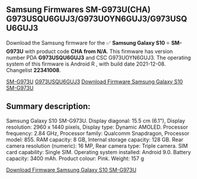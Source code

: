 <h2>Samsung Firmwares SM-G973U(CHA) G973USQU6GUJ3/G973UOYN6GUJ3/G973USQU6GUJ3</h2>
Download the Samsung firmware for the ✅ <strong>Samsung Galaxy S10 </strong> ⭐ <strong>SM-G973U</strong> with product code <strong>CHA</strong> <strong> from N/A</strong>. This firmware has version number PDA <strong>G973USQU6GUJ3</strong> and CSC G973UOYN6GUJ3. The operating system of this firmware is Android R , with build date 2021-12-08. Changelist <strong>22341008</strong>.


[SM-G973U](https://samfirm.shop/samsung/model/SM-G973U)
[G973USQU6GUJ3](https://samfirm.shop/samsung/pda/G973USQU6GUJ3)
[Download Firmware Samsung Galaxy S10 SM-G973U](https://samfirm.shop/samsung/firmware/481186)
<h2>Summary description:</h2>
<p>Samsung Galaxy S10 SM-G973U. Display diagonal: 15.5 cm (6.1"), Display resolution: 2960 x 1440 pixels, Display type: Dynamic AMOLED. Processor frequency: 2.84 GHz, Processor family: Qualcomm Snapdragon, Processor model: 855. RAM capacity: 8 GB, Internal storage capacity: 128 GB. Rear camera resolution (numeric): 16 MP, Rear camera type: Triple camera. SIM card capability: Single SIM. Operating system installed: Android 9.0. Battery capacity: 3400 mAh. Product colour: Pink. Weight: 157 g</p>


[Download Firmware Samsung Galaxy S10 SM-G973U](https://samfirm.shop/samsung/firmware/481186)
